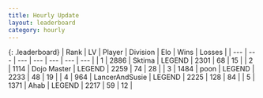 ```yaml
---
title: Hourly Update
layout: leaderboard
category: hourly
---
```


{: .leaderboard}
| Rank | LV | Player | Division | Elo | Wins | Losses |
| --- | --- | --- | --- | --- | --- | --- |
| <span data-change="0">1</span> | 2886 | <span title="ID: 353063">Sktima</span> | LEGEND | <span data-change="0">2301</span> | <span data-change="0">68</span> | <span data-change="0">15</span> |
| <span data-change="0">2</span> | 1114 | <span title="ID: 431504">Dojo Master</span> | LEGEND | <span data-change="0">2259</span> | <span data-change="0">74</span> | <span data-change="0">28</span> |
| <span data-change="0">3</span> | 1484 | <span title="ID: 540690">poon</span> | LEGEND | <span data-change="0">2233</span> | <span data-change="0">48</span> | <span data-change="0">19</span> |
| <span data-change="0">4</span> | 964 | <span title="ID: 510699">LancerAndSusie</span> | LEGEND | <span data-change="0">2225</span> | <span data-change="0">128</span> | <span data-change="0">84</span> |
| <span data-change="0">5</span> | 1371 | <span title="ID: 402846">Ahab</span> | LEGEND | <span data-change="0">2217</span> | <span data-change="0">59</span> | <span data-change="0">12</span> |